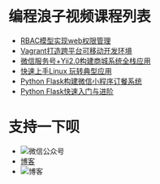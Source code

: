 编程浪子视频课程列表
===============
* [RBAC模型实现web权限管理](./rbac)
* [Vagrant打造跨平台可移动开发环境](./vagrant)
* [微信服务号+Yii2.0构建商城系统全栈应用](./lesson/lesson3)
* [快速上手Linux 玩转典型应用](./lesson/lesson4)
* [Python Flask构建微信小程序订餐系统](./lesson/lesson5)
* [Python Flask快速入门与进阶](./lesson/lesson6)

支持一下呗
============
* ![微信公众号](http://cdn.static.54php.cn/images/weixin/coderonin.jpg?imageView/2/w/300)
* [博客](https://www.54php.cn)
* ![博客](https://www.54php.cn/default/qrcode?qr_text=https://www.54php.cn)

            
    

   
    
    
